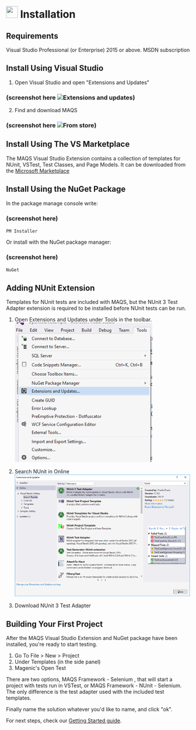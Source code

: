 # <img src="resources/maqslogo.ico" height="32" width="32"> Installation

## Requirements
Visual Studio Professional (or Enterprise) 2015 or above.
MSDN subscription

## Install Using Visual Studio
1. Open Visual Studio and open "Extensions and Updates"  

### (screenshot here ![Extensions and updates](resources/ExtensionsAndUpdates.PNG))

2. Find and download MAQS  

### (screenshot here ![From store](resources/FromStore.PNG))

## Install Using The VS Marketplace
The MAQS Visual Studio Extension contains a collection of templates for NUnit, VSTest, Test Classes, and Page Models.
It can be downloaded from the [Microsoft Marketplace](https://marketplace.visualstudio.com/items?itemName=vs-publisher-1465771.MAQSOpenFramework)

## Install Using the NuGet Package
In the package manage console write:

### (screenshot here)

```
PM Installer
```
Or install with the NuGet package manager:

### (screenshot here)

```
NuGet
```

## Adding NUnit Extension
Templates for NUnit tests are included with MAQS, but the NUnit 3 Test Adapter extension is required to be installed before NUnit tests can be run.

1. Open Extensions and Updates under Tools in the toolbar.  
![Extensions and Updates](resources/NUnitSetup1.png)  

2. Search NUnit in Online  
![Download NUnit](resources/NUnitSetup2.png)  
3. Download NUnit 3 Test Adapter

## Building Your First Project
After the MAQS Visual Studio Extension and NuGet package have been installed, you're ready to start testing.

1. Go To File > New > Project
2. Under Templates (in the side panel)
3. Magenic's Open Test

There are two options, MAQS Framework - Selenium , that will start a project with tests run in VSTest, or MAQS Framework - NUnit - Selenium.  The only difference is the test adapter used with the included test templates.

Finally name the solution whatever you'd like to name, and click "ok".

For next steps, check our [Getting Started guide](MAQS_4.0.5/Getting-Started.md).